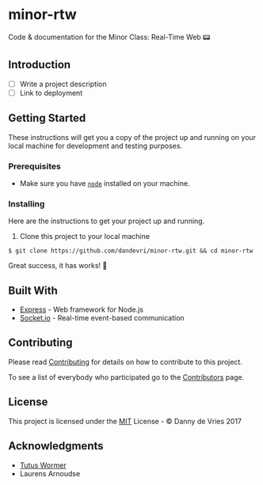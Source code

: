 # minor-rtw

Code &amp; documentation for the Minor Class: Real-Time Web 📟

## Introduction
* [ ] Write a project description
* [ ] Link to deployment

## Getting Started

These instructions will get you a copy of the project up and running on your local machine for development and testing purposes.

### Prerequisites

* Make sure you have [`node`](https://nodejs.org/en/) installed on your machine.

### Installing

Here are the instructions to get your project up and running.

1. Clone this project to your local machine

```
$ git clone https://github.com/dandevri/minor-rtw.git && cd minor-rtw
```


Great success, it has works! :tada:

## Built With

* [Express](https://expressjs.com/) - Web framework for Node.js
* [Socket.io](https://socket.io/) - Real-time event-based communication

## Contributing

Please read [Contributing](contributing.md) for details on how to contribute to this project.

To see a list of everybody who participated go to the [Contributors](https://github.com/dandevri/minor-rtw/graphs/contributors) page.

## License

This project is licensed under the [MIT](LICENSE.MD) License - © Danny de Vries 2017

## Acknowledgments

* [Tutus Wormer](https://github.com/wooorm)
* Laurens Arnoudse
